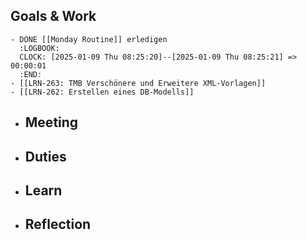 ## Goals & Work
	- DONE [[Monday Routine]] erledigen
	  :LOGBOOK:
	  CLOCK: [2025-01-09 Thu 08:25:20]--[2025-01-09 Thu 08:25:21] =>  00:00:01
	  :END:
	- [[LRN-263: TMB Verschönere und Erweitere XML-Vorlagen]]
	- [[LRN-262: Erstellen eines DB-Modells]]
- ## Meeting
- ## Duties
- ## Learn
- ## Reflection